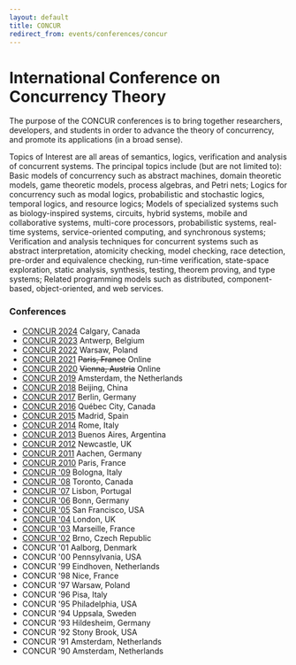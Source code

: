 ```yaml
---
layout: default
title: CONCUR
redirect_from: events/conferences/concur
---
```


# International Conference on Concurrency Theory

The purpose of the CONCUR conferences is to bring together researchers, developers, and students in order to advance the theory of concurrency, and promote its applications (in a broad sense).

Topics of Interest are all areas of semantics, logics, verification and analysis of concurrent systems. The principal topics include (but are not limited to): Basic models of concurrency such as abstract machines, domain theoretic models, game theoretic models, process algebras, and Petri nets; Logics for concurrency such as modal logics, probabilistic and stochastic logics, temporal logics, and resource logics; Models of specialized systems such as biology-inspired systems, circuits, hybrid systems, mobile and collaborative systems, multi-core processors, probabilistic systems, real-time systems, service-oriented computing, and synchronous systems; Verification and analysis techniques for concurrent systems such as abstract interpretation, atomicity checking, model checking, race detection, pre-order and equivalence checking, run-time verification, state-space exploration, static analysis, synthesis, testing, theorem proving, and type systems; Related programming models such as distributed, component-based, object-oriented, and web services.

### Conferences

* [CONCUR 2024](https://confest2024.github.io/index.html) Calgary, Canada
* [CONCUR 2023](https://www.uantwerpen.be/en/conferences/confest-2023/concur/) Antwerp, Belgium
* [CONCUR 2022](https://concur2022.mimuw.edu.pl/) Warsaw, Poland
* [CONCUR 2021](https://qonfest2021.lacl.fr/concur21.php) ~~Paris, France~~ Online
* [CONCUR 2020](https://concur2020.forsyte.at/) ~~Vienna, Austria~~ Online
* [CONCUR 2019](https://event.cwi.nl/concur2019/) Amsterdam, the Netherlands
* [CONCUR 2018](https://lcs.ios.ac.cn/concur2018/) Beijing, China
* [CONCUR 2017](https://www.concur2017.tu-berlin.de/) Berlin, Germany
* [CONCUR 2016](http://www.concur2016.ulaval.ca/no_cache/home/) Québec City, Canada
* [CONCUR 2015](http://mafalda.fdi.ucm.es/concur2015/) Madrid, Spain
* [CONCUR 2014](http://concur2014.org/) Rome, Italy
* [CONCUR 2013](http://concur.famaf.unc.edu.ar/concur2013/) Buenos Aires, Argentina
* [CONCUR 2012](http://conferences.ncl.ac.uk/concur-2012/) Newcastle, UK
* [CONCUR 2011](http://concur2011.rwth-aachen.de/) Aachen, Germany
* [CONCUR 2010](http://concur2010.inria.fr/) Paris, France
* [CONCUR '09](http://concur09.cs.unibo.it/) Bologna, Italy
* [CONCUR '08](http://www.cse.yorku.ca/concur08/) Toronto, Canada
* [CONCUR '07](http://concur07.di.fc.ul.pt/) Lisbon, Portugal
* [CONCUR '06](http://depend.cs.uni-sb.de/index.php?id=355) Bonn, Germany
* [CONCUR '05](http://concur05.soe.ucsc.edu/) San Francisco, USA
* [CONCUR '04](http://www.doc.ic.ac.uk/concur2004/) London, UK
* [CONCUR '03](http://concur03.univ-mrs.fr/) Marseille, France
* [CONCUR '02](http://www.fi.muni.cz/concur2002/) Brno, Czech Republic
* CONCUR '01 Aalborg, Denmark
* CONCUR '00 Pennsylvania, USA
* CONCUR '99 Eindhoven, Netherlands
* CONCUR '98 Nice, France
* CONCUR '97 Warsaw, Poland
* CONCUR '96 Pisa, Italy
* CONCUR '95 Philadelphia, USA
* CONCUR '94 Uppsala, Sweden
* CONCUR '93 Hildesheim, Germany
* CONCUR '92 Stony Brook, USA
* CONCUR '91 Amsterdam, Netherlands
* CONCUR '90 Amsterdam, Netherlands
